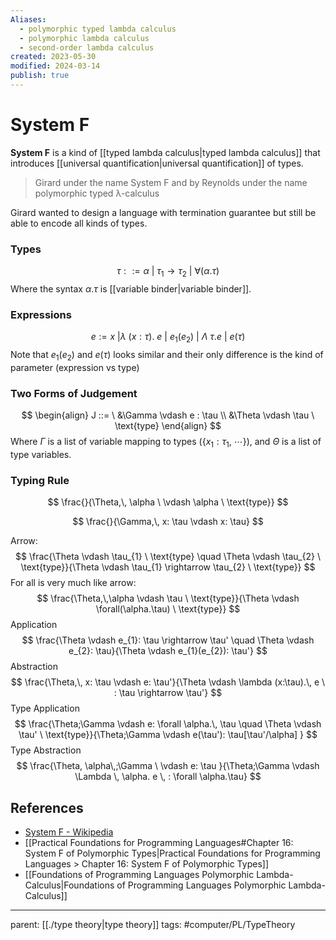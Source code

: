 ```yaml
---
Aliases:
  - polymorphic typed lambda calculus
  - polymorphic lambda calculus
  - second-order lambda calculus
created: 2023-05-30
modified: 2024-03-14
publish: true
---
```


# System F

**System F** is a kind of [[typed lambda calculus|typed lambda calculus]] that introduces [[universal quantification|universal quantification]] of types.

>  Girard under the name System F and by Reynolds under the name polymorphic typed λ-calculus

Girard wanted to design a language with termination guarantee but still be able to encode all kinds of types.

### Types
$$
\tau ::= \alpha \ | \ \tau_{1} \rightarrow \tau_{2} \ | \ \forall(\alpha.\tau)
$$
Where the syntax $\alpha.\tau$ is [[variable binder|variable binder]].

### Expressions
$$
e := x \ | \lambda \ (x:\tau).\ e \ | \ e_{1} (e_{2}) \ | \ \Lambda \ \tau. e \ | \ e(\tau)
$$
Note that $e_{1} (e_{2})$ and $e (\tau)$ looks similar and their only difference is the kind of parameter (expression vs type)

### Two Forms of Judgement
$$
\begin{align}
J ::= \ &\Gamma \vdash e : \tau \\
&\Theta \vdash \tau \ \text{type}
\end{align}
$$
Where $\Gamma$ is a list of variable mapping to types ($\{ x_{1}: \tau_{1},\  \cdots\}$), and $\Theta$ is a list of type variables.

### Typing Rule
$$
\frac{}{\Theta,\, \alpha \ \vdash \alpha \ \text{type}}
$$

$$
\frac{}{\Gamma,\, x: \tau \vdash x: \tau}
$$

Arrow:
$$
\frac{\Theta \vdash \tau_{1}  \ \text{type} \quad \Theta \vdash \tau_{2}  \ \text{type}}{\Theta \vdash \tau_{1} \rightarrow \tau_{2} \ \text{type}}
$$
For all is very much like arrow:
$$
\frac{\Theta,\,\alpha \vdash \tau \ \text{type}}{\Theta \vdash \forall(\alpha.\tau) \ \text{type}}
$$
Application
$$
\frac{\Theta \vdash e_{1}: \tau \rightarrow \tau' \quad \Theta \vdash e_{2}: \tau}{\Theta \vdash e_{1}(e_{2}): \tau'}
$$
Abstraction
$$
\frac{\Theta,\, x: \tau \vdash e: \tau'}{\Theta \vdash \lambda (x:\tau).\, e \ : \tau \rightarrow \tau'}
$$
Type Application
$$
\frac{\Theta;\Gamma \vdash e: \forall \alpha.\, \tau \quad \Theta \vdash \tau' \ \text{type}}{\Theta;\Gamma \vdash e(\tau'): \tau[\tau'/\alpha] }
$$
Type Abstraction
$$
\frac{\Theta, \alpha\,;\Gamma \ \vdash e: \tau }{\Theta;\Gamma \vdash \Lambda \, \alpha. e \, : \forall \alpha.\tau}
$$

## References
- [System F - Wikipedia](https://en.wikipedia.org/wiki/System_F)
- [[Practical Foundations for Programming Languages#Chapter 16: System F of Polymorphic Types|Practical Foundations for Programming Languages > Chapter 16: System F of Polymorphic Types]]
- [[Foundations of Programming Languages Polymorphic Lambda-Calculus|Foundations of Programming Languages Polymorphic Lambda-Calculus]]

---
parent: [[./type theory|type theory]]
tags: #computer/PL/TypeTheory